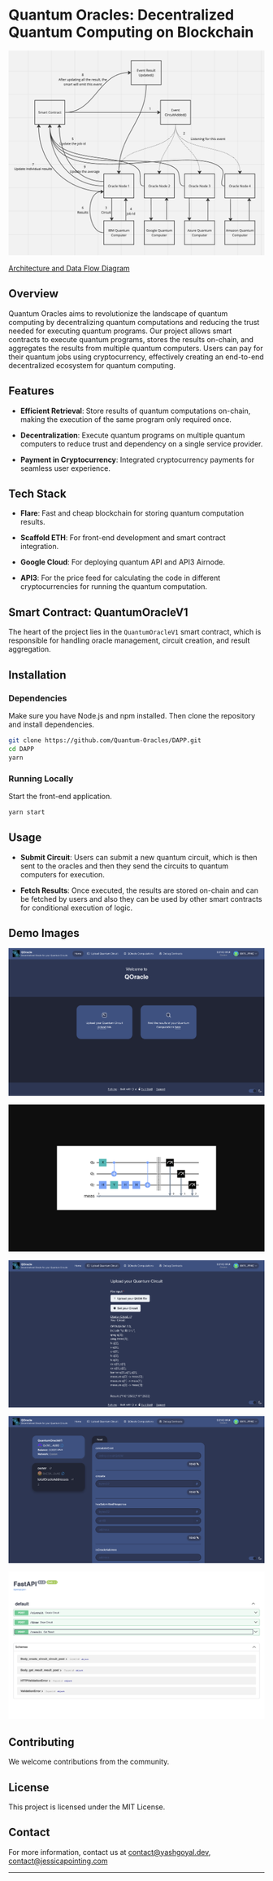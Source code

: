 # Quantum Oracles: Decentralized Quantum Computing on Blockchain

![Architecture](/assets/Screenshot%202023-10-29%20at%205.29.31%20AM.png)

[Architecture and Data Flow Diagram](https://miro.com/app/board/uXjVNVN3tMU=/?share_link_id=58900692180)

## Overview

Quantum Oracles aims to revolutionize the landscape of quantum computing by decentralizing quantum computations and reducing the trust needed for executing quantum programs. Our project allows smart contracts to execute quantum programs, stores the results on-chain, and aggregates the results from multiple quantum computers. Users can pay for their quantum jobs using cryptocurrency, effectively creating an end-to-end decentralized ecosystem for quantum computing.

## Features

- **Efficient Retrieval**: Store results of quantum computations on-chain, making the execution of the same program only required once.
  
- **Decentralization**: Execute quantum programs on multiple quantum computers to reduce trust and dependency on a single service provider.

- **Payment in Cryptocurrency**: Integrated cryptocurrency payments for seamless user experience.


## Tech Stack

- **Flare**: Fast and cheap blockchain for storing quantum computation results.
  
- **Scaffold ETH**: For front-end development and smart contract integration.
  
- **Google Cloud**: For deploying quantum API and API3 Airnode.
  
- **API3**: For the price feed for calculating the code in different cryptocurrencies for running the quantum computation.

## Smart Contract: QuantumOracleV1

The heart of the project lies in the `QuantumOracleV1` smart contract, which is responsible for handling oracle management, circuit creation, and result aggregation.

## Installation

### Dependencies

Make sure you have Node.js and npm installed. Then clone the repository and install dependencies.

```bash
git clone https://github.com/Quantum-Oracles/DAPP.git
cd DAPP 
yarn
```

### Running Locally

Start the front-end application.

```bash
yarn start
```

## Usage

- **Submit Circuit**: Users can submit a new quantum circuit, which is then sent to the oracles and then they send the circuits to quantum computers for execution. 

- **Fetch Results**: Once executed, the results are stored on-chain and can be fetched by users and also they can be used by other smart contracts for conditional execution of logic.

## Demo Images

![Image 1](/assets/Screenshot%202023-10-29%20at%205.26.04%20AM.png)

![Image 2](/assets/Screenshot%202023-10-29%20at%205.26.14%20AM.png)

![Image 3](/assets/Screenshot%202023-10-29%20at%205.26.29%20AM.png)

![Image 4](/assets/Screenshot%202023-10-29%20at%205.26.38%20AM.png)

![Image 5](/assets/Screenshot%202023-10-29%20at%205.26.52%20AM.png)


## Contributing

We welcome contributions from the community.

## License

This project is licensed under the MIT License.

## Contact

For more information, contact us at [contact@yashgoyal.dev](mailto:contact@yashgoyal.dev), [contact@jessicapointing.com](mailto:contact@jessicapointing.com)

---
